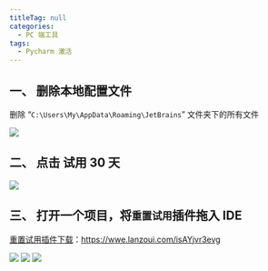```yaml
---
titleTag: null
categories: 
  - PC 端工具
tags: 
  - Pycharm 激活
---
```


## 一、 删除本地配置文件

删除 “`C:\Users\My\AppData\Roaming\JetBrains`” 文件夹下的所有文件

![](https://pupper.com.cn/img/20220726111902.png)
## 二、 点击 试用 30 天

![](https://pupper.com.cn/img/20220726111924.png)
## 三、 打开一个项目，将`重置试用`插件拖入 IDE

[重置试用插件下载](https://wwe.lanzoui.com/isAYjvr3evg)：https://wwe.lanzoui.com/isAYjvr3evg

![](https://pupper.com.cn/img/20220726112000.png)
![](https://pupper.com.cn/img/20220726112023.png)
![](https://pupper.com.cn/img/20220726112044.png)
